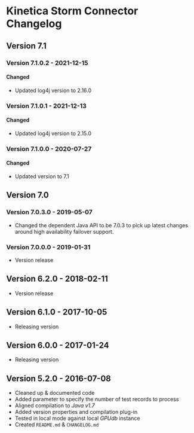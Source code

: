 # Kinetica Storm Connector Changelog


## Version 7.1

### Version 7.1.0.2 - 2021-12-15

#### Changed
-   Updated log4j version to 2.16.0


### Version 7.1.0.1 - 2021-12-13

#### Changed
-   Updated log4j version to 2.15.0


### Version 7.1.0.0 - 2020-07-27

#### Changed
-   Updated version to 7.1


## Version 7.0

### Version 7.0.3.0 - 2019-05-07

-   Changed the dependent Java API to be 7.0.3
    to pick up latest changes around high availability
    failover support.

### Version 7.0.0.0 - 2019-01-31

-   Version release


## Version 6.2.0 - 2018-02-11

-   Version release


## Version 6.1.0 - 2017-10-05

-   Releasing version


## Version 6.0.0 - 2017-01-24

-   Releasing version


## Version 5.2.0 - 2016-07-08

-   Cleaned up & documented code
-   Added parameter to specify the number of test records to process
-   Aligned compilation to *Java v1.7*
-   Added version properties and compilation plug-in
-   Tested in local mode against local *GPUdb* instance
-   Created ``README.md`` & ``CHANGELOG.md``
